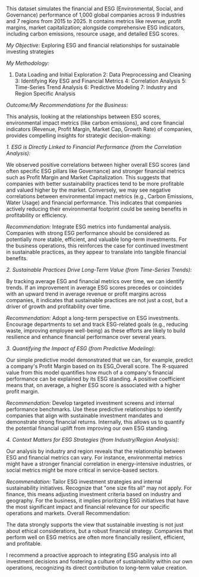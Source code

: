 This dataset simulates the financial and ESG (Environmental, Social, and Governance) performance of 1,000 global companies across 9 industries and 7 regions from 2015 to 2025. It contains metrics like revenue, profit margins, market capitalization; alongside comprehensive ESG indicators, including carbon emissions, resource usage, and detailed ESG scores.

*My Objective:*
Exploring ESG and financial relationships for sustainable investing strategies

*My Methodology:*
1. Data Loading and Initial Exploration
2: Data Preprocessing and Cleaning
3: Identifying Key ESG and Financial Metrics
4: Correlation Analysis
5: Time-Series Trend Analysis
6: Predictive Modeling
7: Industry and Region Specific Analysis

*Outcome/My Recommendations for the Business:*

This analysis, looking at the relationships between ESG scores, environmental impact metrics (like carbon emissions), and core financial indicators (Revenue, Profit Margin, Market Cap, Growth Rate) of companies, provides compelling insights for strategic decision-making:

*1. ESG is Directly Linked to Financial Performance (from the Correlation Analysis):*

We observed positive correlations between higher overall ESG scores (and often specific ESG pillars like Governance) and stronger financial metrics such as Profit Margin and Market Capitalization. This suggests that companies with better sustainability practices tend to be more profitable and valued higher by the market.
Conversely, we may see negative correlations between environmental impact metrics (e.g., Carbon Emissions, Water Usage) and financial performance. This indicates that companies actively reducing their environmental footprint could be seeing benefits in profitability or efficiency.

*Recommendation:* 
Integrate ESG metrics into fundamental analysis. Companies with strong ESG performance should be considered as potentially more stable, efficient, and valuable long-term investments. For the business operations, this reinforces the case for continued investment in sustainable practices, as they appear to translate into tangible financial benefits.

*2. Sustainable Practices Drive Long-Term Value (from Time-Series Trends):*

By tracking average ESG and financial metrics over time, we can identify trends. If an improvement in average ESG scores precedes or coincides with an upward trend in average revenue or profit margins across companies, it indicates that sustainable practices are not just a cost, but a driver of growth and profitability over time.

*Recommendation:*
Adopt a long-term perspective on ESG investments. Encourage departments to set and track ESG-related goals (e.g., reducing waste, improving employee well-being) as these efforts are likely to build resilience and enhance financial performance over several years.

*3. Quantifying the Impact of ESG (from Predictive Modeling):*

Our simple predictive model demonstrated that we can, for example, predict a company's Profit Margin based on its ESG_Overall score. The R-squared value from this model quantifies how much of a company's financial performance can be explained by its ESG standing. A positive coefficient means that, on average, a higher ESG score is associated with a higher profit margin.

*Recommendation:*
Develop targeted investment screens and internal performance benchmarks. Use these predictive relationships to identify companies that align with sustainable investment mandates and demonstrate strong financial returns. Internally, this allows us to quantify the potential financial uplift from improving our own ESG standing.

*4. Context Matters for ESG Strategies (from Industry/Region Analysis):*

Our analysis by industry and region reveals that the relationship between ESG and financial metrics can vary. For instance, environmental metrics might have a stronger financial correlation in energy-intensive industries, or social metrics might be more critical in service-based sectors.

*Recommendation:*
Tailor ESG investment strategies and internal sustainability initiatives. Recognize that "one size fits all" may not apply. For finance, this means adjusting investment criteria based on industry and geography. For the business, it implies prioritizing ESG initiatives that have the most significant impact and financial relevance for our specific operations and markets.
Overall Recommendation:

The data strongly supports the view that sustainable investing is not just about ethical considerations, but a robust financial strategy. Companies that perform well on ESG metrics are often more financially resilient, efficient, and profitable. 

I recommend a proactive approach to integrating ESG analysis into all investment decisions and fostering a culture of sustainability within our own operations, recognizing its direct contribution to long-term value creation.

